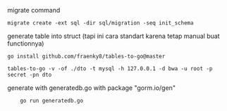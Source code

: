 migrate command

```
migrate create -ext sql -dir sql/migration -seq init_schema
```

generate table into struct (tapi ini cara standart karena tetap manual buat functionnya)

```
go install github.com/fraenky8/tables-to-go@master

tables-to-go -v -of ./dto -t mysql -h 127.0.0.1 -d bwa -u root -p secret -pn dto

```

generate with generatedb.go with package "gorm.io/gen"

```
    go run generatedb.go

```